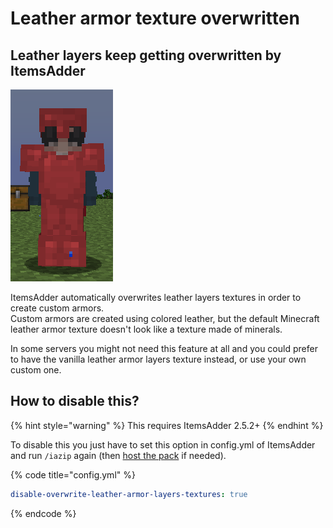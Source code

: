 # Leather armor texture overwritten

## Leather layers keep getting overwritten by ItemsAdder

![](<../../.gitbook/assets/image (45) (1).png>)

ItemsAdder automatically overwrites leather layers textures in order to create custom armors.\
Custom armors are created using colored leather, but the default Minecraft leather armor texture doesn't look like a texture made of minerals.

In some servers you might not need this feature at all and you could prefer to have the vanilla leather armor layers texture instead, or use your own custom one.

## How to disable this?

{% hint style="warning" %}
This requires ItemsAdder 2.5.2+
{% endhint %}

To disable this you just have to set this option in config.yml of ItemsAdder and run `/iazip` again (then [host the pack](../../plugin-usage/resourcepack-hosting/) if needed).

{% code title="config.yml" %}
```yaml
disable-overwrite-leather-armor-layers-textures: true
```
{% endcode %}
